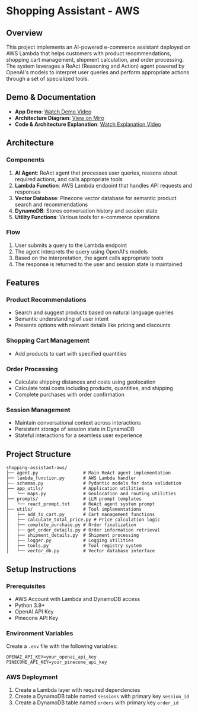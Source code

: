 # Shopping Assistant - AWS

## Overview
This project implements an AI-powered e-commerce assistant deployed on AWS Lambda that helps customers with product recommendations, shopping cart management, shipment calculation, and order processing. The system leverages a ReAct (Reasoning and Action) agent powered by OpenAI's models to interpret user queries and perform appropriate actions through a set of specialized tools.

## Demo & Documentation
- **App Demo**: [Watch Demo Video](https://www.loom.com/share/2a4ad8fd9d1944de907c646b2e811846?sid=2fca7f33-e04c-45ff-a3bf-dffbd56da559)
- **Architecture Diagram**: [View on Miro](https://miro.com/app/board/uXjVIXKzBFg=/?share_link_id=836653816402)
- **Code & Architecture Explanation**: [Watch Explanation Video](https://www.loom.com/share/f3eb50cfdfab4491aa4656df55d2c23d?sid=978a7215-9c93-4365-b8c2-e1257006486f)

## Architecture

### Components
1. **AI Agent**: ReAct agent that processes user queries, reasons about required actions, and calls appropriate tools
2. **Lambda Function**: AWS Lambda endpoint that handles API requests and responses
3. **Vector Database**: Pinecone vector database for semantic product search and recommendations
4. **DynamoDB**: Stores conversation history and session state
5. **Utility Functions**: Various tools for e-commerce operations

### Flow
1. User submits a query to the Lambda endpoint
2. The agent interprets the query using OpenAI's models
3. Based on the interpretation, the agent calls appropriate tools
4. The response is returned to the user and session state is maintained

## Features

### Product Recommendations
- Search and suggest products based on natural language queries
- Semantic understanding of user intent
- Presents options with relevant details like pricing and discounts

### Shopping Cart Management
- Add products to cart with specified quantities

### Order Processing
- Calculate shipping distances and costs using geolocation
- Calculate total costs including products, quantities, and shipping
- Complete purchases with order confirmation

### Session Management
- Maintain conversational context across interactions
- Persistent storage of session state in DynamoDB
- Stateful interactions for a seamless user experience

## Project Structure
```
shopping-assistant-aws/
├── agent.py                 # Main ReAct agent implementation
├── lambda_function.py       # AWS Lambda handler
├── schemas.py               # Pydantic models for data validation
├── app_utils/               # Application utilities
│   └── maps.py              # Geolocation and routing utilities
├── prompts/                 # LLM prompt templates
│   └── react_prompt.txt     # ReAct agent system prompt
├── utils/                   # Tool implementations
│   ├── add_to_cart.py       # Cart management functions
│   ├── calculate_total_price.py # Price calculation logic
│   ├── complete_purchase.py # Order finalization
│   ├── get_order_details.py # Order information retrieval
│   ├── shipment_details.py  # Shipment processing
│   ├── logger.py            # Logging utilities
│   ├── tools.py             # Tool registry system
│   └── vector_db.py         # Vector database interface
```

## Setup Instructions

### Prerequisites
- AWS Account with Lambda and DynamoDB access
- Python 3.9+
- OpenAI API Key
- Pinecone API Key

### Environment Variables
Create a `.env` file with the following variables:
```
OPENAI_API_KEY=your_openai_api_key
PINECONE_API_KEY=your_pinecone_api_key
```

### AWS Deployment
1. Create a Lambda layer with required dependencies
2. Create a DynamoDB table named `sessions` with primary key `session_id`
3. Create a DynamoDB table named `orders` with primary key `order_id`